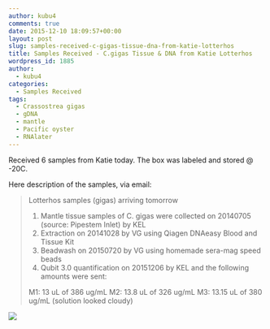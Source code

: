 ```yaml
---
author: kubu4
comments: true
date: 2015-12-10 18:09:57+00:00
layout: post
slug: samples-received-c-gigas-tissue-dna-from-katie-lotterhos
title: Samples Received - C.gigas Tissue & DNA from Katie Lotterhos
wordpress_id: 1885
author:
  - kubu4
categories:
  - Samples Received
tags:
  - Crassostrea gigas
  - gDNA
  - mantle
  - Pacific oyster
  - RNAlater
---
```


Received 6 samples from Katie today. The box was labeled and stored @ -20C.



Here description of the samples, via email:









<blockquote>Lotterhos samples (gigas) arriving tomorrow

1) Mantle tissue samples of C. gigas were collected on 20140705 (source: Pipestem Inlet) by KEL
2) Extraction on 20141028 by VG using Qiagen DNAeasy Blood and Tissue Kit
3) Beadwash on 20150720 by VG using homemade sera-mag speed beads
4) Qubit 3.0 quantification on 20151206 by KEL and the following amounts were sent:

M1: 13 uL of 386 ug/mL
M2: 13.8 uL of 326 ug/mL
M3: 13.15 uL of 380 ug/mL (solution looked cloudy)</blockquote>




[![](https://eagle.fish.washington.edu/Arabidopsis/20151210_katie_lotterhos_samples.jpeg)](http://eagle.fish.washington.edu/Arabidopsis/20151210_katie_lotterhos_samples.jpeg)





